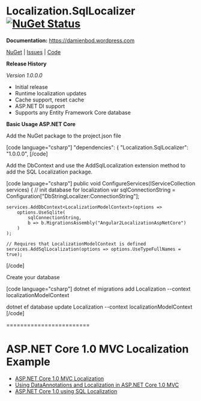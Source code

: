 Localization.SqlLocalizer [![NuGet Status](http://img.shields.io/nuget/v/Localization.SqlLocalizer.svg?style=flat-square)](https://www.nuget.org/packages/Localization.SqlLocalizer/)
========================
<strong>Documentation:</strong>
 https://damienbod.wordpress.com

<a href="https://www.nuget.org/packages/Localization.SqlLocalizer/">NuGet</a> | <a href="https://github.com/damienbod/AspNet5Localization/issues">Issues</a> | <a href="https://github.com/damienbod/AspNet5Localization/tree/master/AspNet5Localization/src/Localization.SqlLocalizer">Code</a>

<strong>Release History</strong>

<em>Version 1.0.0.0</em>
<ul>
 	<li>Initial release</li>
	<li>Runtime localization updates</li>
	<li>Cache support, reset cache</li>
        <li>ASP.NET DI support</li>
        <li>Supports any Entity Framework Core database</li>

</ul>

<strong>Basic Usage ASP.NET Core</strong>

Add the NuGet package to the project.json file

[code language="csharp"]
"dependencies": {
        "Localization.SqlLocalizer": "1.0.0.0",
[/code]

Add the DbContext and use the AddSqlLocalization extension method to add the SQL Localization package.

[code language="csharp"]
public void ConfigureServices(IServiceCollection services)
{
	// init database for localization
	var sqlConnectionString = Configuration["DbStringLocalizer:ConnectionString"];

	services.AddDbContext<LocalizationModelContext>(options =>
		options.UseSqlite(
			sqlConnectionString,
			b => b.MigrationsAssembly("Angular2LocalizationAspNetCore")
		)
	);

	// Requires that LocalizationModelContext is defined
	services.AddSqlLocalization(options => options.UseTypeFullNames = true);

[/code]

Create your database

[code language="csharp"]
dotnet ef migrations add Localization --context localizationModelContext

dotnet ef database update Localization --context localizationModelContext
[/code]


========================


# ASP.NET Core 1.0 MVC Localization Example


<ul>
	<li><a href="http://damienbod.com/2015/10/21/asp-net-5-mvc-6-localization/">ASP.NET Core 1.0 MVC Localization</a></li>
	<li><a href="http://damienbod.com/2015/10/24/using-dataannotations-and-localization-in-asp-net-5-mvc-6/">Using DataAnnotations and Localization in ASP.NET Core 1.0 MVC </a></li>
	<li><a href="http://damienbod.com/2016/01/29/asp-net-core-1-0-using-sql-localization/">ASP.NET Core 1.0 using SQL Localization</a></li>
</ul>



